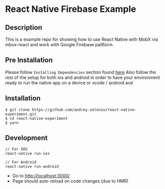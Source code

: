React Native Firebase Example
======================================================

## Description
This is a example repo for showing how to use React Native with MobX via mbox-react and work with Google Firebase paltform.

## Pre Installation
Please follow `Installing Dependencies` section found [here](https://facebook.github.io/react-native/docs/getting-started.html)
Also follow the rest of the setup for both ios and android in order to have your environment ready to run the native app on a device or xcode / android avd

## Installation

```
$ git clone https://github.com/andrey-zelenin/react-native-experiment.git
$ cd react-native-experiment
$ yarn
```

## Development

```
// For IOS
react-native run-ios

// For Android
react-native run-android
```
* Go to [http://localhost:3000/](http://localhost:3000/)
* Page should auto-reload on code changes (due to HMR)
